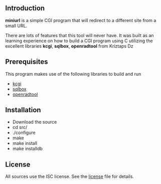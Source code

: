 ## Introduction
**miniurl** is a simple CGI program that will redirect to a different site from a
small URL.

There are lots of features that this tool will never have.  It was built as an
learning experience on how to build a CGI program using C utilizing the
excellent libraries **kcgi**, **sqlbox**, **openradtool** from Kriztaps Dz

## Prerequisites
This program makes use of the following libraries to build and run
* [kcgi](https://github.com/kristapsdz/kcgi)
* [sqlbox](https://github.com/kristapsdz/sqlbox)
* [openradtool](https://github.com/kristapsdz/openradtool)

## Installation

* Download the source
* cd src/
* ./configure
* make
* make install
* make installdb

## License
All sources use the ISC license.  See the [license](LICENSE) file for details.

